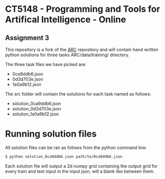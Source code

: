 # CT5148 - Programming and Tools for Artifical Intelligence - Online
## Assignment 3

This repository is a fork of the [ARC](https://github.com/fchollet/ARC) repository and will contain hand written python solutions for three tasks ARC/data/training/ directory.

The three task files we have picked are:
  - 0ca9ddb6.json
  - 0d3d703e.json
  - 1e0a9b12.json

The src folder will contain the solutions for each task named as follows:
  - solution_0ca9ddb6.json
  - solution_0d3d703e.json
  - solution_1e0a9b12.json

# Running solution files
All solution files can be ran as follows from the python command line:

```sh
$ python solution_0ca9ddb6.json path/to/0ca9ddb6.json
```

Each solution file will output a 2d numpy grid containing the output grid for every train and test input in the input json, will a blank like between them.
